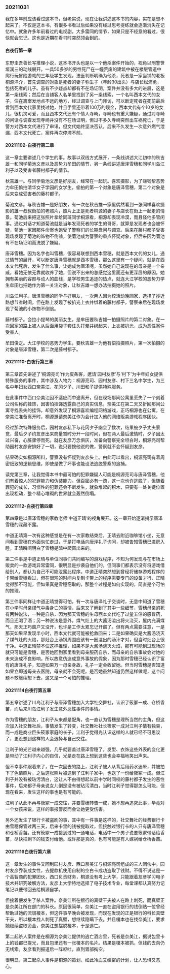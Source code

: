
### 20211031

我在多年前应该看过这本书，但老实说，现在让我讲述这本书的内容，实在是想不起来了。不仅是这本书，有很多书看过后如果没有经过思考提练就会逐渐消失在记忆中。就象许多年前看过的电视剧，大多雷同的情节，如果只是不经意的看过，很快就会忘记。这也是近期在看书时突然领会到的。

#### 白夜行第一章

东野圭吾善长写推理小说，这本书开头也是以一个他杀案件开始的，视角以刑警笹垣润三的动线展开。一具50多岁的男性死尸在一幢荒废的建筑中被在楼层管道中爬行玩冒险游戏的三年级学生发现，法医判断明确为他杀，死者是一家当铺的老板桐源洋介，首先调查的对象是死者的妻子弥生子（年龄30出头）与店长松浦勇，包括死者的儿子。虽有不少疑点却都有不在场证明，案件并没有多大的进展，这是第一条线索；然后在当铺客人名单里找到了另一条线索，一个名叫西本文代的女子，住在离案发地点不远的地方，经过调查与上门拜访，可以断定死者在死前最后曾到西本文代家里找过她，并且手里还带着100万的现金，西本文代有个10岁的女儿，很机灵可爱，而且西本文代还有个情人寺崎，寺崎也有重大嫌疑，通过对寺崎的问话与调查发现寺崎并没有不在场证明，但过不多久寺崎突然出车祸死亡，于是警方对西本文代进行了审讯，但文代始终坚决否认，后来不久发生一次意外燃气泄漏，西本文代死亡，案件再次停滞不前。

#### 20211102-白夜行第二章

这一章主要讲述几个学生的事。故事以双线方式展开，一条线讲述大江初中的秋吉雄一和同学菊池文彦以及恶势力牟田的情节，另一条线讲述唐泽雪穗和同学川岛江利子以及受害者藤村都子的情节。

秋吉雄一。与同学菊池文彦是好朋友，经常在一起玩。喜欢摄影，为了赚钱帮恶势力牟田偷拍清华女子学园的女学生，偷拍的第一个对象是唐泽雪穗，第二个对象是后来变成受害者的藤村都子。

菊池文彦。与秋吉雄一是好朋友，有一次在秋吉雄一家里偶然看到一张同样喜欢摄影的雄一叔叔街拍的老照片，照片上正是死者桐源的妻子与店长在街上一起走的情景。菊池后来把这张照片拿给同班同学桐源看，桐源却表现冷漠，而且怪他多管闲事。通过对话才知道菊池就是当年发现死者的学生的哥哥，就算是发现者也会被怀疑，菊池一家因那件命案也饱受了警察们的长期盘问与调查。后来在藤村都子受害现场发现了菊池的饰物不倒翁，使菊池成为警察的重点怀疑对象，但后来因为菊池有不在场证明而洗脱了嫌疑。

唐泽雪穗。因为名字也叫雪穗，很容易联想到西本雪穗，就是西本文代的女儿，通过情节的展开，可以断定唐泽雪穗就是西本雪穗，那么这里有一个疑问，就是在西本文代死后，发生了什么事，让她成为唐泽呢，虽然她自己说现在的母亲是一个亲戚，看她无依无靠就收养了她，但说不出来的总感觉这里面还有更深层的原因。她拥有美丽的容颜与动人的曲线，是学校男生追逐的热点，就连大江学校的恶势力学生牟田也把她作为第一关注对象，让秋吉雄一想办法拍摄她的照片。

川岛江利子。唐泽雪穗的同学与好朋友，一次两人因为校活动晚回家，选择了抄近路想节省时间，但在路上发现了被扒光上衣并绑着的藤村都子，警察来后在现场发现了菊池的小饰物不倒翁。

藤村都子。会拉小提琴的美丽女生，是牟田要秋吉雄一拍摄照片的第二对象。在一次回家的路上被人从后面用袋子套住头打晕并绑起来，上衣被扒光，成为恶性案件受害人。

牟田俊之。大江学校的恶势力学生，要秋吉雄一为他有偿拍摄照片，第一次拍摄的对象是唐泽雪穗，第二次是藤村都子。

#### 20211110-白夜行第三章

第三章首先讲述了‘桐源亮司’作为皮条客，邀请‘园村友彦’与‘村下’为中年妇女提供特殊服务的事件，其中涉及人物为：桐源亮司、园村友彦、村下三名中学生，为三名中年妇女西口奈美江、花冈夕子、川田和子提供特殊服务。

在此事件中西口奈美江因不适应而中途离开，但在现场那间公寓里丢失了一个刻着公司名称的挂饰，因害怕挂饰透露自己的真实信息，奈美江在第二天又折回那间公寓寻找丢失的挂饰，却意外发现了桐源喜欢编程网络游戏，正巧桐源也在公寓，在奈美江准备离开时，桐源邀请奈美江作为会计加入他的网络贩卖游戏程序团伙。

经过那次特殊服务后，园村友彦私下与花冈夕子幽会了数次，结果被夕子丈夫察觉，最后夕子约友彦出来商量暂时分开一段时间，但在两人最后激情时，夕子因太过兴奋，心脏骤停而死。就在友彦万念俱灰，准备向警察完全坦白时，桐源亮司帮助园村友彦安排好了一切，说只要按他说的做，警察就不会怀疑到友彦。

结果确实如桐源所料，警察没有怀疑到友彦头上。由此可以看出，桐源亮司有着周密细致的逻辑思维，即使是做了坏事也能设法逃脱警察的追捕。

读完第三章，让我觉得本书中最可怕的犯罪嫌疑人可能是桐源亮司与唐泽雪穗，他们有着惊人的犯罪能力和伪装能力。但百密必有一疏，这一次也许逃脱了，但随着罪犯的成长，习惯性的犯罪还会不断发生，就象堆起的积木，只要有一处关键位置出现松动，整个精心堆砌的世界就会轰然倒塌。

#### 20211112-白夜行第四章

第四章是以唐泽雪穗的家教老师‘中道正晴’的视角展开。这一章开始逐渐揭示唐泽雪穗的深藏不露。

中道正晴第一次有这种感觉是在有一次家教结束后，正晴去附近咖啡馆小坐，无意间看到雪穗在外面匆忙走过，于是打电话向唐泽礼子询问，却被告知雪穗已进房入睡，正晴瞬间明白了雪穗是暗中爬窗出来的。

第二件事是中道正晴与单位同事们共同编写的游戏程序，不知为何发现与在市场上贩卖的一款游戏异常雷同，很明显是抄袭自他们的，但同事们都表示没有将游戏借给别人，都认为自己不可能泄露此程序。中道正晴突然想到曾经将储存游戏程序的卡带给雪穗看过，但在很短的时间内复制卡带上的程序需要专门的设备才行，正晴觉得那不可能，但如果真是雪穗窃取的，那整个过程是如何实现的，简直是个可怕的推理。

第三件事同样让中道正晴觉得可怕，有一次与唐泽礼子交谈时，无意中知道了雪穗在小学时母亲煤气中毒身亡的事情，后来又了解到了其中一些细节，雪穗母亲的死有两种说法，一种是自杀，因为那天雪穗的生母西本文代吃了过量五倍的感冒药，而且还喝了酒；另一种说法是意外，煤气灶上的大酱汤溢出将火浇灭，屋内充满煤气，那天正巧窗户又没开，也许是工作太累忘记开窗了。但有两点需要注意，一是那天如果早发现半小时，西本文代就可能被抢救回来；二是如果确实是大酱汤浇灭了煤气灶的火焰，那灶台上汤锅周围应该有一圈溢出的汤汁才对，但当时灶台上很干净。中道正晴禁不住这样推理，如果不是大酱汤浇灭火焰，那有可能到过现场的就只可能是雪穗，是否她回到家里看到母亲服药自杀，而母亲的自杀事故会对她的未来造成不良影响，所以故意伪造成意外事故的假象，因为那时雪穗已经认识了富有的唐泽礼子，知道如果万一母亲身故，礼子一定会收留她。但当时雪穗是否知道如果立即送母亲去医院，母亲就不会死呢。是否她虽然知道仍然这样做呢，这个问题不敢继续想下去，这又是一个可怕的推理。

#### 20211114白夜行第五章

第五章讲述了川岛江利子与唐泽雪穗加入大学社交舞社，认识了筱冢一成、仓桥香苗，而后来川岛江利子发生意外恶性事件的事情。

作为雪穗的朋友，江利子从来都是配角，也一直认为雪穗是理所当然的主角，但这次加入社交舞社后，事情发生了转变，社交舞社社长筱冢一成对江利子情有独衷，而一成是商业巨头筱冢家庭的长子，江利子觉得光认识这样的人就已经不可思议了，更没想到这样的人会选择与自己交往。

江利子的光芒越来越强，几乎就要盖过唐泽雪穗了。发型、衣饰这些外表的变化更是带动了江利子内心的自信，光是走在路上想到这些也会幸福地笑出声来。

但不幸事件跟着来了，在一次回去的路上，江利子被人从背后用药水迷晕，并被拍下了色情照片，之后这张照片被送到了江利子家中，也送了一份给筱冢一成。但江利子并没有被玷污清白，这让人不由得想起以前中学时同校的藤村都子发生的恶性事件，后来都子母亲说女儿倒是没有被玷污清白，当时江利子觉得那怎么可能，但现在看来，发生这样的事也是有可能的。

江利子从此不再与筱冢一成交往，并要雪穗转告一成，她不想再追究此事，毕竟对一个女孩来说，这样的事报警反而会让她更受伤害。

另外还发生了银行卡被盗刷的事，其中有一件事是这样的，社交舞社的经费银行卡由雪穗保管过两三天，后来卡里的钱被提取过，但接触过银行卡的人只有唐泽雪穗和仓桥香苗。还有筱冢一成接到过的一通电话，电话中一个男子说要筱冢带话给香苗，尽快把剩下的钱支付给他。或许那是真的，也有可能是有人嫁祸给仓桥香苗。

#### 20211116白夜行第六章

这一章发生的事件又回到园村友彦、西口奈美江与桐源亮司组成的三人团伙中。园村友彦乔装成女性，去提款机使用自制的空白卡成功盗取了钱财。不得不说这是一个高智商的犯罪团伙，西口负责财务，桐源没有考上大学，只能跟着友彦学习电子技术并研究破解方法，友彦上大学特地选择了电子技术专业，每堂课都认真努力记笔记以便带回去给桐源自学。

但接着便发生了杀人案件。奈美江所在银行的真壁干夫被人在路上刺死，而真壁正是奈美江所在部门的科长。原因很简单，奈美江一直在盗用银行的钱倒贴一位曾经帮助过她的流氓榎本，但这件事早晚会被发现，而现在发现的正是银行的科长真壁干夫，所以榎本找人刺死了真壁，想继续隐瞒下去。并且榎本也在找奈美江，要求她继续盗取资金，奈美江想摆脱榎本，于是逃亡。

第二起杀人案件是在桐源为奈美江提供的逃亡酒店里，死者是奈美江，据说包里卡上的钱都已提光，而且包里还有一张榎本的名片。结果是榎本被抓，但钱的去向仍无线索。友彦看到报道后一阵呕吐，直到胃部掏空。

很明显，第二起杀人事件是桐源的策划，如此冷血又缜密的计划，让人恐惧又恶心。